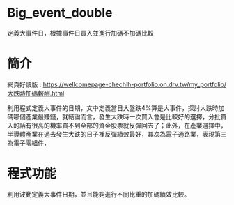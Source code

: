 # Big_event_double
定義大事件日，根據事件日買入並進行加碼不加碼比較

# 簡介
網頁好讀版 : https://wellcomepage-chechih-portfolio.on.drv.tw/my_portfolio/大跌時加碼報酬.html 

利用程式定義大事件的日期，文中定義當日大盤跌4%算是大事件，探討大跌時加碼哪個產業最賺錢，就結論而言，發生大跌時一次買入會是比較好的選擇，分批買入的話有很高的機率買不到全部的資金股票就反彈回去了；此外，在產業選擇中，半導體產業在過去發生大跌的日子裡反彈績效最好，其次為電子通路業，表現第三為電子零組件，

# 程式功能 
利用波動定義大事件日期，並且能夠進行不同比重的加碼績效比較。
